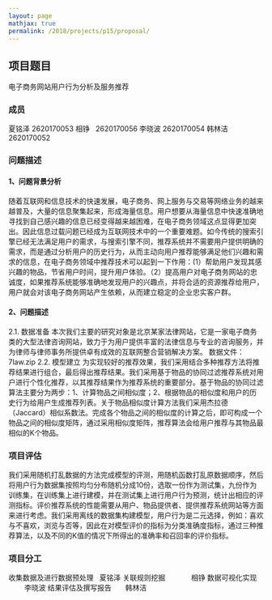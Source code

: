 ```yaml
---
layout: page
mathjax: true
permalink: /2018/projects/p15/proposal/
---
```


## 项目题目
电子商务网站用户行为分析及服务推荐
### 成员
夏铭泽 2620170053
相铮   2620170056
李晓波 2620170054
韩林洁 2620170052
### 问题描述

#### 1、问题背景分析
随着互联网和信息技术的快速发展，电子商务、网上服务与交易等网络业务的越来越普及，大量的信息聚集起来，形成海量信息。用户想要从海量信息中快速准确地寻找到自己感兴趣的信息已经变得越来越困难，在电子商务领域这点显得更加突出。因此信息过载问题已经成为互联网技术中的一个重要难题。如今传统的搜索引擎已经无法满足用户的需求，与搜索引擎不同，推荐系统并不需要用户提供明确的需求，而是通过分析用户的历史行为，从而主动向用户推荐能够满足他们兴趣和需求的信息，在电子商务领域中推荐技术可以起到一下作用：(1）帮助用户发现其感兴趣的物品，节省用户时间，提升用户体验。（2）提高用户对电子商务网站的忠诚度，如果推荐系统能够准确地发现用户的兴趣点，并将合适的资源推荐给用户，用户就会对该电子商务网站产生依赖，从而建立稳定的企业忠实客户群。
#### 2、问题描述

2.1. 数据准备
本次我们主要的研究对象是北京某家法律网站，它是一家电子商务类的大型法律咨询网站，致力于为用户提供丰富的法律信息与专业的咨询服务，并为律师与律师事务所提供卓有成效的互联网整合营销解决方案。
数据文件：7law.zip
2.2. 模型建立
为实现较好的推荐效果，我们采用结合多种推荐方法将推荐结果进行组合，最后得出推荐结果。我们采用基于物品的协同过滤推荐系统对用户进行个性化推荐，以其推荐结果作为推荐系统的重要部分。基于物品的协同过滤算法主要分为两步：1、计算物品之间相似度；2、根据物品的相似度和用户的历史行为给用户生成推荐列表。关于物品相似度计算方法我们采用杰拉德（Jaccard）相似系数法。完成各个物品之间的相似度的计算之后，即可构成一个物品之间的相似度矩阵，通过采用相似度矩阵，推荐算法会给用户推荐与其物品最相似的K个物品。
### 项目评估
我们采用随机打乱数据的方法完成模型的评测，用随机函数打乱原数据顺序，然后将用户行为数据集按照均匀分布随机分成10份，选取一份作为测试集，九份作为训练集，在训练集上进行建模，并在测试集上进行用户行为预测，统计出相应的评测指标。评价推荐系统的性能需要从用户、物品提供者、提供推荐系统网站等方面来进行考虑。我们采用离线的数据集构建模型，用户行为是二元选择，例如：喜欢与不喜欢，浏览与否等，因此在对模型评价的指标为分类准确度指标，通过三种推荐算法，以及不同的K值的情况下所得出的准确率和召回率的评价指标。
### 项目分工
收集数据及进行数据预处理   夏铭泽
关联规则挖掘              相铮
数据可视化实现            李晓波
结果评估及撰写报告        韩林洁
